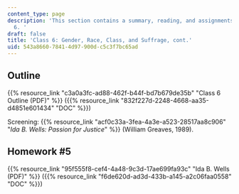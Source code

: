 ```yaml
---
content_type: page
description: 'This section contains a summary, reading, and assignments for class
  6. '
draft: false
title: 'Class 6: Gender, Race, Class, and Suffrage, cont.'
uid: 543a8660-7841-4d97-900d-c5c3f7bc65ad
---
```

## Outline

{{% resource_link "c3a0a3fc-ad88-462f-b44f-bd7b679de35b" "Class 6 Outline (PDF)" %}} ({{% resource_link "832f227d-2248-4668-aa35-d4851e601434" "DOC" %}})

Screening: {{% resource_link "acf0c33a-3fea-4a3e-a523-28517aa8c906" "*Ida B. Wells: Passion for Justice*" %}} (William Greaves, 1989). 

## Homework #5

{{% resource_link "95f555f8-cef4-4a48-9c3d-17ae699fa93c" "Ida B. Wells (PDF)" %}} ({{% resource_link "f6de620d-ad3d-433b-a145-a2c06faa0558" "DOC" %}})